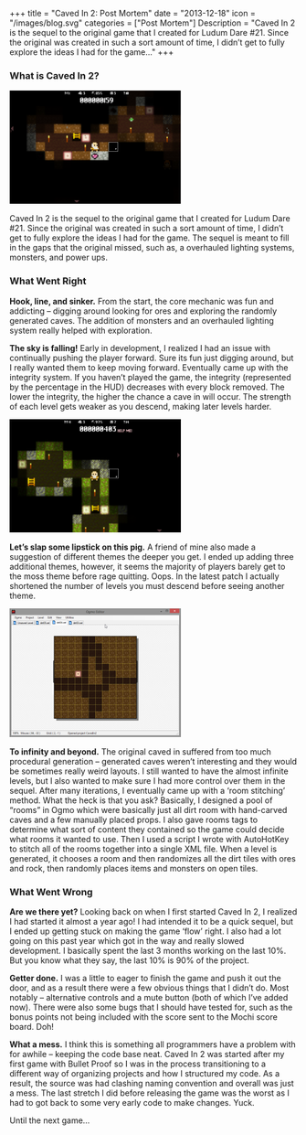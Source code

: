 +++
title = "Caved In 2: Post Mortem"
date = "2013-12-18"
icon = "/images/blog.svg"
categories = ["Post Mortem"]
Description = "Caved In 2 is the sequel to the original game that I created for Ludum Dare #21. Since the original was created in such a sort amount of time, I didn’t get to fully explore the ideas I had for the game..."
+++

### What is Caved In 2?

![cavedin2_dirt](/projects/cavedin2/screen1.png)

Caved In 2 is the sequel to the original game that I created for Ludum Dare #21. Since the original was created in such a sort amount of time, I didn’t get to fully explore the ideas I had for the game. The sequel is meant to fill in the gaps that the original missed, such as, a overhauled lighting systems, monsters, and power ups.

### What Went Right

__Hook, line, and sinker.__ From the start, the core mechanic was fun and addicting – digging around looking for ores and exploring the randomly generated caves. The addition of monsters and an overhauled lighting system really helped with exploration.

__The sky is falling!__ Early in development, I realized I had an issue with continually pushing the player forward. Sure its fun just digging around, but I really wanted them to keep moving forward. Eventually came up with the integrity system. If you haven’t played the game, the integrity (represented by the percentage in the HUD) decreases with every block removed. The lower the integrity, the higher the chance a cave in will occur. The strength of each level gets weaker as you descend, making later levels harder.

![cavedin2_moss](/projects/cavedin2/screen2.png)

__Let’s slap some lipstick on this pig.__ A friend of mine also made a suggestion of different themes the deeper you get. I ended up adding three additional themes, however, it seems the majority of players barely get to the moss theme before rage quitting. Oops. In the latest patch I actually shortened the number of levels you must descend before seeing another theme.

![cavedin2_editor](/projects/cavedin2/ogmo.png)

__To infinity and beyond.__ The original caved in suffered from too much procedural generation – generated caves weren’t interesting and they would be sometimes really weird layouts. I still wanted to have the almost infinite levels, but I also wanted to make sure I had more control over them in the sequel. After many iterations, I eventually came up with a ‘room stitching’ method. What the heck is that you ask? Basically, I designed a pool of “rooms” in Ogmo which were basically just all dirt room with hand-carved caves and a few manually placed props. I also gave rooms tags to determine what sort of content they contained so the game could decide what rooms it wanted to use. Then I used a script I wrote with AutoHotKey to stitch all of the rooms together into a single XML file. When a level is generated, it chooses a room and then randomizes all the dirt tiles with ores and rock, then randomly places items and monsters on open tiles.

### What Went Wrong

__Are we there yet?__ Looking back on when I first started Caved In 2, I realized I had started it almost a year ago! I had intended it to be a quick sequel, but I ended up getting stuck on making the game ‘flow’ right. I also had a lot going on this past year which got in the way and really slowed development. I basically spent the last 3 months working on the last 10%. But you know what they say, the last 10% is 90% of the project.

__Getter done.__ I was a little to eager to finish the game and push it out the door, and as a result there were a few obvious things that I didn’t do. Most notably – alternative controls and a mute button (both of which I’ve added now). There were also some bugs that I should have tested for, such as the bonus points not being included with the score sent to the Mochi score board. Doh!

__What a mess.__ I think this is something all programmers have a problem with for awhile – keeping the code base neat. Caved In 2 was started after my first game with Bullet Proof so I was in the process transitioning to a different way of organizing projects and how I structured my code. As a result, the source was had clashing naming convention and overall was just a mess. The last stretch I did before releasing the game was the worst as I had to got back to some very early code to make changes. Yuck.

Until the next game…